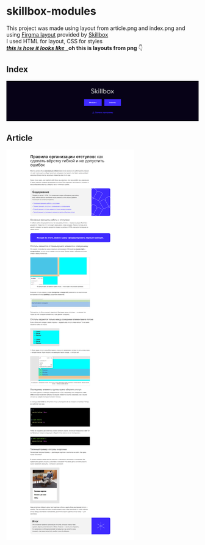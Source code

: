 # skillbox-modules
This project was made using layout from article.png and index.png and using <a href = 'https://www.figma.com/file/YWQ3NFDGxDweqlgFrfQlqm/Modules_page?node-id=0%3A1&mode=dev'>Firgma layout</a> provided by <a href = 'https://skillbox.ru/'>Skillbox</a>  
I used HTML for layout, CSS for styles  
<a href = 'https://modules-articles.netlify.app/'> ___this is how it looks like___ </a>
___oh this is layouts from png__ 👇
## Index
![](https://github.com/ksen322/skillbox-modules/blob/master/index.png)
## Article
![](https://github.com/ksen322/skillbox-modules/blob/master/article.png)
